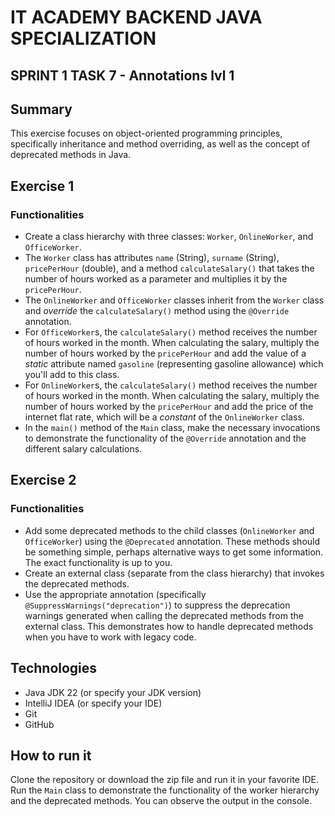 # IT ACADEMY BACKEND JAVA SPECIALIZATION
## SPRINT 1 TASK 7 - Annotations lvl 1

## Summary

This exercise focuses on object-oriented programming principles, specifically inheritance and method overriding, as well as the concept of deprecated methods in Java.

## Exercise 1

### Functionalities

- Create a class hierarchy with three classes: `Worker`, `OnlineWorker`, and `OfficeWorker`.
- The `Worker` class has attributes `name` (String), `surname` (String), `pricePerHour` (double), and a method `calculateSalary()` that takes the number of hours worked as a parameter and multiplies it by the `pricePerHour`.
- The `OnlineWorker` and `OfficeWorker` classes inherit from the `Worker` class and *override* the `calculateSalary()` method using the `@Override` annotation.
- For `OfficeWorker`s, the `calculateSalary()` method receives the number of hours worked in the month. When calculating the salary, multiply the number of hours worked by the `pricePerHour` and add the value of a *static* attribute named `gasoline` (representing gasoline allowance) which you'll add to this class.
- For `OnlineWorker`s, the `calculateSalary()` method receives the number of hours worked in the month. When calculating the salary, multiply the number of hours worked by the `pricePerHour` and add the price of the internet flat rate, which will be a *constant* of the `OnlineWorker` class.
- In the `main()` method of the `Main` class, make the necessary invocations to demonstrate the functionality of the `@Override` annotation and the different salary calculations.

## Exercise 2

### Functionalities

- Add some deprecated methods to the child classes (`OnlineWorker` and `OfficeWorker`) using the `@Deprecated` annotation.  These methods should be something simple, perhaps alternative ways to get some information.  The exact functionality is up to you.
- Create an external class (separate from the class hierarchy) that invokes the deprecated methods.
- Use the appropriate annotation (specifically `@SuppressWarnings("deprecation")`) to suppress the deprecation warnings generated when calling the deprecated methods from the external class.  This demonstrates how to handle deprecated methods when you have to work with legacy code.

## Technologies

- Java JDK 22 (or specify your JDK version)
- IntelliJ IDEA (or specify your IDE)
- Git
- GitHub

## How to run it

Clone the repository or download the zip file and run it in your favorite IDE. Run the `Main` class to demonstrate the functionality of the worker hierarchy and the deprecated methods.  You can observe the output in the console.